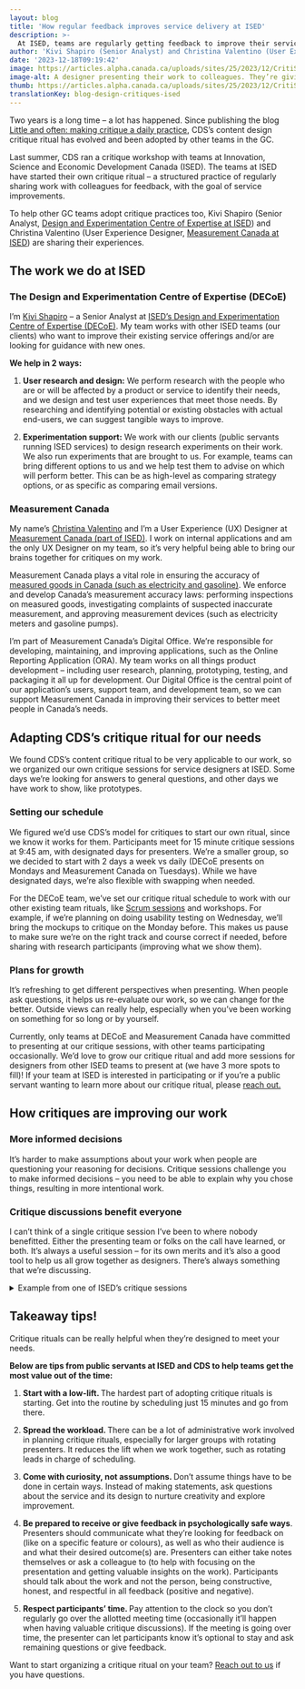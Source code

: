 ```yaml
---
layout: blog
title: 'How regular feedback improves service delivery at ISED'
description: >-
  At ISED, teams are regularly getting feedback to improve their services. Hear from the Design and Experimentation Centre of Expertise (DECoE) and Measurement Canada.
author: 'Kivi Shapiro (Senior Analyst) and Christina Valentino (User Experience Designer), ISED'
date: '2023-12-18T09:19:42'
image: https://articles.alpha.canada.ca/uploads/sites/25/2023/12/CritiSessImpServDel_ISED_Blog_Post-scaled.jpg
image-alt: A designer presenting their work to colleagues. They’re giving feedback to help improve it.
thumb: https://articles.alpha.canada.ca/uploads/sites/25/2023/12/CritiSessImpServDel_ISED_Blog_Post-scaled.jpg
translationKey: blog-design-critiques-ised
---
```


<p>Two years is a long time – a lot has happened. Since publishing the blog <a href="https://digital.canada.ca/2021/07/08/little-and-often-making-critique-a-daily-practice/" target="_blank" rel="noreferrer noopener">Little and often: making critique a daily practice</a>, CDS’s content design critique ritual has evolved and been adopted by other teams in the GC.&nbsp;</p>



<p>Last summer, CDS ran a critique workshop with teams at Innovation, Science and Economic Development Canada (ISED). The teams at ISED have started their own critique ritual – a structured practice of regularly sharing work with colleagues for feedback, with the goal of service improvements.</p>



<p>To help other GC teams adopt critique practices too, Kivi Shapiro (Senior Analyst, <a href="https://ised-isde.canada.ca/site/design-experimentation-centre-expertise/en" target="_blank" rel="noreferrer noopener">Design and Experimentation Centre of Expertise at ISED</a>) and Christina Valentino (User Experience Designer, <a href="https://ised-isde.canada.ca/site/measurement-canada/en" target="_blank" rel="noreferrer noopener">Measurement Canada at ISED</a>) are sharing their experiences.&nbsp;</p>



<h2 class="wp-block-heading" id="h-the-work-we-do-at-ised"><strong>The work we do at ISED</strong></h2>



<h3 class="wp-block-heading" id="h-the-design-and-experimentation-centre-of-expertise-decoe"><strong>The Design and Experimentation Centre of Expertise (DECoE)</strong></h3>



<p>I’m <a href="https://www.linkedin.com/in/kivishapiro/" target="_blank" rel="noreferrer noopener">Kivi Shapiro</a> – a Senior Analyst at <a href="https://ised-isde.canada.ca/site/design-experimentation-centre-expertise/en" target="_blank" rel="noreferrer noopener">ISED’s Design and Experimentation Centre of Expertise (DECoE)</a>. My team works with other ISED teams (our clients) who want to improve their existing service offerings and/or are looking for guidance with new ones.</p>



<p><strong>We help in 2 ways:</strong></p>



<ol>
<li><strong>User research and design:</strong> We perform research with the people who are or will be affected by a product or service to identify their needs, and we design and test user experiences that meet those needs. By researching and identifying potential or existing obstacles with actual end-users, we can suggest tangible ways to improve.</li>
</ol>



<ol start="2">
<li><strong>Experimentation support:</strong> We work with our clients (public servants running ISED services) to design research experiments on their work. We also run experiments that are brought to us. For example, teams can bring different options to us and we help test them to advise on which will perform better. This can be as high-level as comparing strategy options, or as specific as comparing email versions.</li>
</ol>



<h3 class="wp-block-heading"><strong>Measurement Canada</strong></h3>



<p>My name’s <a href="https://www.linkedin.com/in/christina-valentino-9440b7161/" target="_blank" rel="noreferrer noopener">Christina Valentino</a> and I’m a User Experience (UX) Designer at <a href="https://ised-isde.canada.ca/site/measurement-canada/en" target="_blank" rel="noreferrer noopener">Measurement Canada (part of ISED)</a>. I work on internal applications and am the only UX Designer on my team, so it’s very helpful being able to bring our brains together for critiques on my work.&nbsp;</p>



<p>Measurement Canada plays a vital role in ensuring the accuracy of <a href="https://ised-isde.canada.ca/site/measurement-canada/en/buying-and-selling-measured-goods/buying-measured-goods" target="_blank" rel="noreferrer noopener">measured goods in Canada (such as electricity and gasoline)</a>. We enforce and develop Canada’s measurement accuracy laws: performing inspections on measured goods, investigating complaints of suspected inaccurate measurement, and approving measurement devices (such as electricity meters and gasoline pumps).</p>



<p>I’m part of Measurement Canada’s Digital Office. We’re responsible for developing, maintaining, and improving applications, such as the Online Reporting Application (ORA). My team works on all things product development – including user research, planning, prototyping, testing, and packaging it all up for development. Our Digital Office is the central point of our application’s users, support team, and development team, so we can support Measurement Canada in improving their services to better meet people in Canada’s needs.</p>



<h2 class="wp-block-heading"><strong>Adapting CDS’s critique ritual for our needs</strong></h2>



<p>We found CDS’s content critique ritual to be very applicable to our work, so we organized our own critique sessions for service designers at ISED. Some days we’re looking for answers to general questions, and other days we have work to show, like prototypes.</p>



<h3 class="wp-block-heading"><strong>Setting our schedule</strong></h3>



<p>We figured we’d use CDS’s model for critiques to start our own ritual, since we know it works for them. Participants meet for 15 minute critique sessions at 9:45 am, with designated days for presenters. We’re a smaller group, so we decided to start with 2 days a week vs daily (DECoE presents on Mondays and Measurement Canada on Tuesdays). While we have designated days, we’re also flexible with swapping when needed.&nbsp;</p>



<p>For the DECoE team, we’ve set our critique ritual schedule to work with our other existing team rituals, like <a href="https://www.btb.termiumplus.gc.ca/tpv2alpha/alpha-fra.html?lang=fra&amp;i=1&amp;srchtxt=scrum&amp;index=alt&amp;codom2nd_wet=1#resultrecs" target="_blank" rel="noreferrer noopener">Scrum sessions</a> and workshops. For example, if we’re planning on doing usability testing on Wednesday, we’ll bring the mockups to critique on the Monday before. This makes us pause to make sure we’re on the right track and course correct if needed, before sharing with research participants (improving what we show them).</p>



<h3 class="wp-block-heading"><strong>Plans for growth</strong></h3>



<p>It&#8217;s refreshing to get different perspectives when presenting. When people ask questions, it helps us re-evaluate our work, so we can change for the better. Outside views can really help, especially when you’ve been working on something for so long or by yourself.</p>



<p>Currently, only teams at DECoE and Measurement Canada have committed to presenting at our critique sessions, with other teams participating occasionally. We’d love to grow our critique ritual and add more sessions for designers from other ISED teams to present at (we have 3 more spots to fill)! If your team at ISED is interested in participating or if you’re a public servant wanting to learn more about our critique ritual, please <a href="https://www.ic.gc.ca/eic/site/096.nsf/frm-eng/WDES-AQZTH8" target="_blank" rel="noreferrer noopener">reach out.</a></p>



<h2 class="wp-block-heading"><strong>How critiques are improving our work</strong></h2>



<h3 class="wp-block-heading"><strong>More informed decisions</strong></h3>



<p>It’s harder to make assumptions about your work when people are questioning your reasoning for decisions. Critique sessions challenge you to make informed decisions – you need to be able to explain why you chose things, resulting in more intentional work.</p>



<h3 class="wp-block-heading"><strong>Critique discussions benefit everyone</strong></h3>



<p>I can&#8217;t think of a single critique session I’ve been to where nobody benefitted. Either the presenting team or folks on the call have learned, or both. It’s always a useful session – for its own merits and it’s also a good tool to help us all grow together as designers. There&#8217;s always something that we&#8217;re discussing.</p>



<details class="wp-block-cds-snc-accordion"><summary>Example from one of ISED’s critique sessions</summary>
<p>Right now at DECoE, we&#8217;re working on a project with the <a href="https://ised-isde.canada.ca/site/spectrum-management-telecommunications/en" target="_blank" rel="noreferrer noopener">people in charge of spectrum management and telecommunications.</a> These are the folks who regulate Canada&#8217;s airwaves, including radio signals, TVs, cell phones, etc. We&#8217;re helping them design a new, public-facing service that enables individual businesses (like universities or factories) who meet their <a href="https://ised-isde.canada.ca/site/spectrum-management-telecommunications/en/spectrum-allocation/decision-non-competitive-local-licensing-framework-including-spectrum-3900-3980-mhz-band-and" target="_blank" rel="noreferrer noopener">rules</a> to choose a network that’s just for them (like a 5G network). This removes interference and improves the signal quality of the network.</p>



<p>Since many potential users of this service won’t have technical experience with spectrum, the application form for spectrum licenses needs to be easy to understand and complete. In the form we’re designing, applicants can select one of two power levels for their cellular network: low power or medium power. Low power transmitters can be used in license areas up to 15 km², while medium power transmitters can be used in license areas between 75 km² and 165 km² (any other size of license area is invalid, but people can apply for multiple smaller licenses that cover the desired area).</p>



<p>The step where we ask applicants about the power level is step 3 of 6, and on the following screen, step 4 of 6, we ask them to draw their desired license area on a map. Since the map page has data validation, if the user draws an area that is too large or too small for the power level they chose, then they get an error message.&nbsp;</p>



<p>When we brought the design to a review session, one of the participants pointed out that we didn’t have any kind of size reminder for the applicant before they started drawing. This was a violation of Jakob Nielsen’s Usability Heuristic #6: “Recognition rather than recall”. They suggested we add a reminder to the page’s instructions, which we did. It’s a small change, but one that has the potential to save people time.</p>
</details>



<h2 class="wp-block-heading"><strong>Takeaway tips!</strong></h2>



<p>Critique rituals can be really helpful when they’re designed to meet your needs.&nbsp;</p>



<p><strong>Below are tips from public servants at ISED and CDS to help teams get the most value out of the time:</strong></p>



<ol>
<li><strong>Start with a low-lift. </strong>The hardest part of adopting critique rituals is starting. Get into the routine by scheduling just 15 minutes and go from there.</li>
</ol>



<ol start="2">
<li><strong>Spread the workload. </strong>There can be a lot of administrative work involved in planning critique rituals, especially for larger groups with rotating presenters. It reduces the lift when we work together, such as rotating leads in charge of scheduling.</li>
</ol>



<ol start="3">
<li><strong>Come with curiosity, not assumptions. </strong>Don’t assume things have to be done in certain ways. Instead of making statements, ask questions about the service and its design to nurture creativity and explore improvement.&nbsp;</li>
</ol>



<ol start="4">
<li><strong>Be prepared to receive or give feedback in psychologically safe ways</strong>. Presenters should communicate what they’re looking for feedback on (like on a specific feature or colours), as well as who their audience is and what their desired outcome(s) are. Presenters can either take notes themselves or ask a colleague to (to help with focusing on the presentation and getting valuable insights on the work). Participants should talk about the work and not the person, being constructive, honest, and respectful in all feedback (positive and negative).</li>
</ol>



<ol start="5">
<li><strong>Respect participants’ time. </strong>Pay attention to the clock so you don’t regularly go over the allotted meeting time (occasionally it’ll happen when having valuable critique discussions). If the meeting is going over time, the presenter can let participants know it&#8217;s optional to stay and ask remaining questions or give feedback.</li>
</ol>



<p>Want to start organizing a critique ritual on your team? <a href="mailto:cds-snc@tbs-sct.gc.ca" target="_blank" rel="noreferrer noopener">Reach out to us</a> if you have questions.</p>

